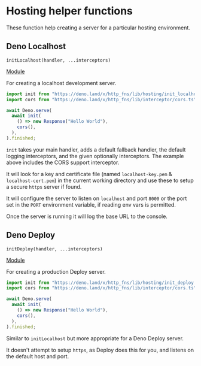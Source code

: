 # Hosting helper functions

These function help creating a server for a particular hosting environment.

## Deno Localhost

`initLocalhost(handler, ...interceptors)`

[Module](../lib/hosting/init_localhost.ts)

For creating a localhost development server.

```ts
import init from "https://deno.land/x/http_fns/lib/hosting/init_localhost.ts";
import cors from "https://deno.land/x/http_fns/lib/interceptor/cors.ts";

await Deno.serve(
  await init(
    () => new Response("Hello World"),
    cors(),
  ),
).finished;
```

`init` takes your main handler, adds a default fallback handler, the default
logging interceptors, and the given optionally interceptors. The example above
includes the CORS support interceptor.

It will look for a key and certificate file (named `localhost-key.pem` &
`localhost-cert.pem`) in the current working directory and use these to setup a
secure `https` server if found.

It will configure the server to listen on `localhost` and port `8000` or the
port set in the `PORT` environment variable, if reading env vars is permitted.

Once the server is running it will log the base URL to the console.

## Deno Deploy

`initDeploy(handler, ...interceptors)`

[Module](../lib/hosting/init_deploy.ts)

For creating a production Deploy server.

```ts
import init from "https://deno.land/x/http_fns/lib/hosting/init_deploy.ts";
import cors from "https://deno.land/x/http_fns/lib/interceptor/cors.ts";

await Deno.serve(
  await init(
    () => new Response("Hello World"),
    cors(),
  ),
).finished;
```

Similar to `initLocalhost` but more appropriate for a Deno Deploy server.

It doesn't attempt to setup `https`, as Deploy does this for you, and listens on
the default host and port.
